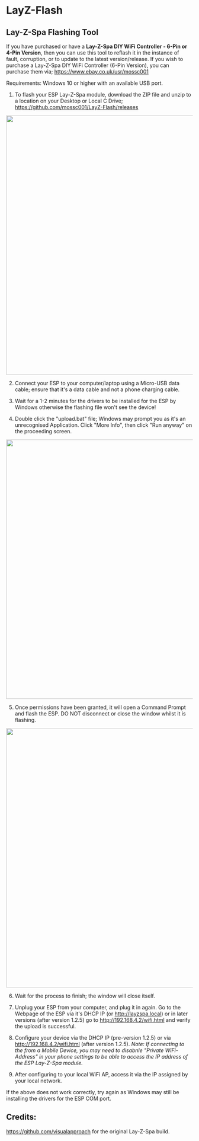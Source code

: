 # LayZ-Flash
## Lay-Z-Spa Flashing Tool

If you have purchased or have a **Lay-Z-Spa DIY WiFi Controller - 6-Pin or 4-Pin Version**, then you can use this tool to reflash it in the instance of fault, corruption, or to update to the latest version/release. If you wish to purchase a Lay-Z-Spa DIY WiFi Controller (6-Pin Version), you can purchase them via; https://www.ebay.co.uk/usr/mossc001

Requirements: Windows 10 or higher with an available USB port.

1. To flash your ESP Lay-Z-Spa module, download the ZIP file and unzip to a location on your Desktop or Local C Drive; https://github.com/mossc001/LayZ-Flash/releases

<img src="https://github.com/mossc001/LayZ-Flash/blob/main/v1.1.0_flashing-tool_window.png" width="700">

2. Connect your ESP to your computer/laptop using a Micro-USB data cable; ensure that it's a data cable and not a phone charging cable.

3. Wait for a 1-2 minutes for the drivers to be installed for the ESP by Windows otherwise the flashing file won't see the device!

4. Double click the "upload.bat" file; Windows may prompt you as it's an unrecognised Application. Click "More Info", then click "Run anyway" on the proceeding screen.

<img src="https://github.com/mossc001/LayZ-Flash/blob/main/flashing_tool_protected.jpg" width="700">

5. Once permissions have been granted, it will open a Command Prompt and flash the ESP. DO NOT disconnect or close the window whilst it is flashing.

<img src="https://github.com/mossc001/LayZ-Flash/blob/main/v1.1.0_flashing-tool_command.png" width="700">

6. Wait for the process to finish; the window will close itself.

7. Unplug your ESP from your computer, and plug it in again. Go to the Webpage of the ESP via it's DHCP IP (or http://layzspa.local) or in later versions (after version 1.2.5) go to http://192.168.4.2/wifi.html and verify the upload is successful.

8. Configure your device via the DHCP IP (pre-version 1.2.5) or via http://192.168.4.2/wifi.html (after version 1.2.5). *Note: If connecting to the from a Mobile Device, you may need to disabnle "Private WiFi-Address" in your phone settings to be able to access the IP address of the ESP Lay-Z-Spa module.*

9.  After configuring to your local WiFi AP, access it via the IP assigned by your local network. 

If the above does not work correctly, try again as Windows may still be installing the drivers for the ESP COM port.

## Credits:
https://github.com/visualapproach for the original Lay-Z-Spa build.
